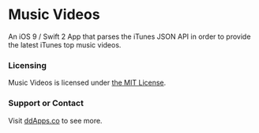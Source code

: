 # Music Videos
An iOS 9 / Swift 2 App that parses the iTunes JSON API in order to provide the latest iTunes top music videos.

### Licensing
Music Videos is licensed under [the MIT License](https://github.com/duliodenis/musicvideos/blob/master/LICENSE).

### Support or Contact
Visit [ddApps.co](http://ddapps.co) to see more.

